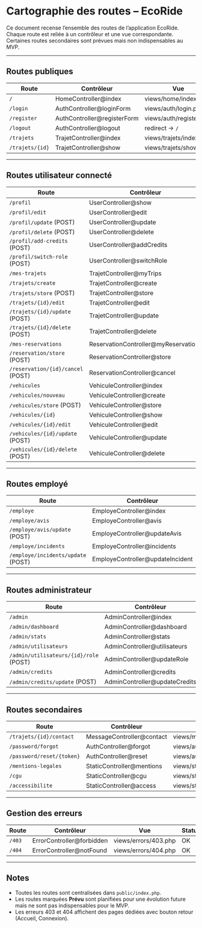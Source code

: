 # Cartographie des routes – EcoRide

Ce document recense l’ensemble des routes de l’application EcoRide.  
Chaque route est reliée à un contrôleur et une vue correspondante.  
Certaines routes secondaires sont prévues mais non indispensables au MVP.

---

## Routes publiques

| Route             | Contrôleur                 | Vue                        | Statut |
|-------------------|----------------------------|----------------------------|--------|
| `/`               | HomeController@index       | views/home/index.php       | OK     |
| `/login`          | AuthController@loginForm   | views/auth/login.php       | OK     |
| `/register`       | AuthController@registerForm| views/auth/register.php    | OK     |
| `/logout`         | AuthController@logout      | redirect → `/`             | OK     |
| `/trajets`        | TrajetController@index     | views/trajets/index.php    | OK     |
| `/trajets/{id}`   | TrajetController@show      | views/trajets/show.php     | OK     |

---

## Routes utilisateur connecté

| Route                    | Contrôleur                    | Vue                                   | Statut |
|--------------------------|--------------------------------|---------------------------------------|--------|
| `/profil`                | UserController@show            | views/users/show.php                  | OK     |
| `/profil/edit`           | UserController@edit            | views/users/edit.php                  | OK     |
| `/profil/update` (POST)  | UserController@update          | redirect → `/profil`                  | OK     |
| `/profil/delete` (POST)  | UserController@delete          | redirect → `/`                        | OK     |
| `/profil/add-credits` (POST)| UserController@addCredits   | redirect → `/profil`                  | OK     |
| `/profil/switch-role` (POST)| UserController@switchRole   | redirect → `/profil`                  | OK     |
| `/mes-trajets`           | TrajetController@myTrips       | views/trajets/my_trips.php            | OK     |
| `/trajets/create`        | TrajetController@create        | views/trajets/create.php              | OK     |
| `/trajets/store` (POST)  | TrajetController@store         | redirect → `/mes-trajets`             | OK     |
| `/trajets/{id}/edit`     | TrajetController@edit          | views/trajets/edit.php                | OK     |
| `/trajets/{id}/update` (POST)| TrajetController@update    | redirect → `/mes-trajets`             | OK     |
| `/trajets/{id}/delete` (POST)| TrajetController@delete    | redirect → `/mes-trajets`             | OK     |
| `/mes-reservations`      | ReservationController@myReservations | views/users/my_reservations.php | OK     |
| `/reservation/store` (POST)| ReservationController@store  | redirect → `/trajets/{id}`            | OK     |
| `/reservation/{id}/cancel` (POST)| ReservationController@cancel | redirect → `/mes-reservations` | OK     |
| `/vehicules`             | VehiculeController@index       | views/vehicules/index.php             | OK     |
| `/vehicules/nouveau`     | VehiculeController@create      | views/vehicules/create.php            | OK     |
| `/vehicules/store` (POST)| VehiculeController@store       | redirect → `/vehicules`               | OK     |
| `/vehicules/{id}`        | VehiculeController@show        | views/vehicules/show.php              | OK     |
| `/vehicules/{id}/edit`   | VehiculeController@edit        | views/vehicules/edit.php              | OK     |
| `/vehicules/{id}/update` (POST)| VehiculeController@update| redirect → `/vehicules`               | OK     |
| `/vehicules/{id}/delete` (POST)| VehiculeController@delete| redirect → `/vehicules`               | OK     |

---

## Routes employé

| Route                      | Contrôleur                     | Vue                          | Statut |
|----------------------------|--------------------------------|------------------------------|--------|
| `/employe`                 | EmployeController@index        | views/employe/index.php      | OK     |
| `/employe/avis`            | EmployeController@avis         | views/employe/avis.php       | OK     |
| `/employe/avis/update` (POST)| EmployeController@updateAvis | redirect → `/employe/avis`   | OK     |
| `/employe/incidents`       | EmployeController@incidents    | views/employe/incidents.php  | OK     |
| `/employe/incidents/update` (POST)| EmployeController@updateIncident | redirect → `/employe/incidents` | OK     |

---

## Routes administrateur

| Route                           | Contrôleur                   | Vue                          | Statut |
|---------------------------------|------------------------------|------------------------------|--------|
| `/admin`                        | AdminController@index        | views/admin/index.php        | OK     |
| `/admin/dashboard`              | AdminController@dashboard    | redirect → `/admin`          | OK     |
| `/admin/stats`                  | AdminController@stats        | views/admin/stats.php        | OK     |
| `/admin/utilisateurs`           | AdminController@utilisateurs | views/admin/utilisateurs.php | OK     |
| `/admin/utilisateurs/{id}/role` (POST)| AdminController@updateRole | redirect → `/admin/utilisateurs` | OK |
| `/admin/credits`                | AdminController@credits      | views/admin/credits.php      | OK     |
| `/admin/credits/update` (POST)  | AdminController@updateCredits| redirect → `/admin/credits`  | OK     |

---

## Routes secondaires

| Route                   | Contrôleur                  | Vue                              | Statut |
|-------------------------|-----------------------------|----------------------------------|--------|
| `/trajets/{id}/contact` | MessageController@contact   | views/messages/contact.php       | Prévu  |
| `/password/forgot`      | AuthController@forgot       | views/auth/password_forgot.php   | Prévu  |
| `/password/reset/{token}`| AuthController@reset       | views/auth/password_reset.php    | Prévu  |
| `/mentions-legales`     | StaticController@mentions   | views/static/mentions.php        | Prévu  |
| `/cgu`                  | StaticController@cgu        | views/static/cgu.php             | Prévu  |
| `/accessibilite`        | StaticController@access     | views/static/accessibilite.php   | Prévu  |

---

## Gestion des erreurs

| Route  | Contrôleur                  | Vue                   | Statut |
|--------|-----------------------------|-----------------------|--------|
| `/403` | ErrorController@forbidden   | views/errors/403.php  | OK     |
| `/404` | ErrorController@notFound    | views/errors/404.php  | OK     |

---

## Notes

- Toutes les routes sont centralisées dans `public/index.php`.  
- Les routes marquées **Prévu** sont planifiées pour une évolution future mais ne sont pas indispensables pour le MVP.  
- Les erreurs 403 et 404 affichent des pages dédiées avec bouton retour (Accueil, Connexion).
